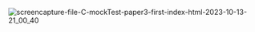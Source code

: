 

![screencapture-file-C-mockTest-paper3-first-index-html-2023-10-13-21_00_40](https://github.com/KomalR2003/Cook_Expert/assets/138985585/aa1cdf46-0a1f-4e6c-8a3c-c5c29602f7dd)

